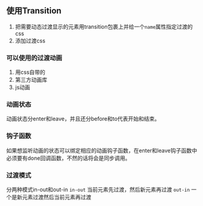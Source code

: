 ## 使用Transition
1. 把需要动态过渡显示的元素用transition包裹上并给一个`name`属性指定过渡的css
2. 添加过渡css
### 可以使用的过渡动画
1. 用css自带的
2. 第三方动画库
3. js动画
### 动画状态
  动画状态分enter和leave，并且还分before和to代表开始和结束。
### 钩子函数
  如果想监听动画的状态可以绑定相应的动画钩子函数，在enter和leave钩子函数中
  必须要有done回调函数，不然的话将会是同步调用。
### 过渡模式
  分两种模式in-out和out-in 
  `in-out` 当前元素先过渡，然后新元素再过渡
  `out-in` 一个是新元素过渡然后当前元素再过渡